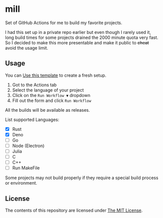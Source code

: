 # mill

Set of GitHub Actions for me to build my favorite projects.

I had this set up in a private repo earlier but even though I rarely used it, long build times for some projects drained the 2000 minute quota very fast. So I decided to make this more presentable and make it public to ~~cheat~~ avoid the usage limit.

## Usage

You can [Use this template](https://github.com/maximousblk/mill/generate) to create a fresh setup.

1. Got to the Actions tab
2. Select the language of your project
3. Click on the `Run Workflow ▼` dropdown
4. Fill out the form and click `Run Workflow`

All the builds will be available as releases.

List supported Languages:

- [x] Rust
- [x] Deno
- [ ] Go
- [ ] Node (Electron)
- [ ] Julia
- [ ] C
- [ ] C++
- [ ] Run MakeFile

Some projects may not build properly if they require a special build process or environment.

## License

The contents of this repository are licensed under [The MIT License](./.github/LICENSE).
